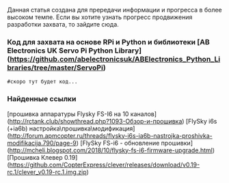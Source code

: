 Данная статья создана для прередачи информации и прогресса в более высоком темпе. Если вы хотите узнать прогресс продвижения разработки захвата, то зайдите сюда.

### Код для захвата на основе RPi и Python и библиотеки [AB Electronics UK Servo Pi Python Library] (https://github.com/abelectronicsuk/ABElectronics_Python_Libraries/tree/master/ServoPi)


``` 
#скоро тут будет код...
```


### Найденные ссылки
[прошивка аппаратуры Flysky FS-I6 на 10 каналов] (http://rctank.club/showthread.php?1093-Обзор-и-прошивка)
[FlySky i6s (+ia6b) настройка\прошивка\модификация] (http://forum.apmcopter.ru/threads/flysky-i6s-ia6b-nastrojka-proshivka-modifikacija.790/page-9)
[FlySky FS-i6 - обновление прошивки] (http://mcheli.blogspot.com/2018/10/flysky-fs-i6-firmware-upgrade.html)
[Прошивка Клевер 0.19] (https://github.com/CopterExpress/clever/releases/download/v0.19-rc.1/clever_v0.19-rc.1.img.zip)
